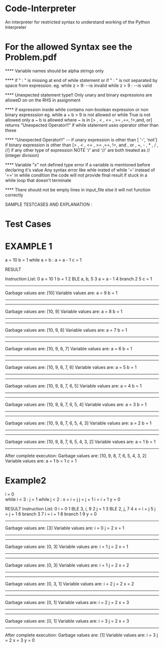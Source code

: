 # Code-Interpreter
An interpreter for restricted syntax to understand working of the Python Interpreter


# For the allowed Syntax see the Problem.pdf

**** Variable names should be alpha strings only

**** if " : " is missing at end of while statement
or if " : " is not separated by space from expression.
    eg. while z > 9:  --is invalid
        while z > 9 : --is valid
        

**** Unexpected statement type!!
Only unary and binary expressions are alloweD on on the RHS in assignment

**** if expression inside while contains non-boolean expression or non binary expresssion
    eg. while a + b > 9 is not allowed or while True is not allowed
only a ~ b is allowed where ~ is in [> , < , <= , >= ,==, !=,and, or]
returns "Unexpected Operator!!" if while statement uses operator other than these

**** "Unexpected Operator!!" --
if unary expression is other than [ '-', 'not']
if binary expression is other than [> , < , <= , >= ,==, !=, and , or , +, - , * , / , //]
if any other type of expression
NOTE '/' and '//' are both treated as // (integer division)

**** Variable "x" not defined type error if a variable is mentioned before declaring it's value
Any syntax error like whle insted of while
'=' instead of '==' in while condition
the code will not provide final result if stuck in a while loop that doesn't terminate

**** There should not be empty lines in input_file else it will not function correctly




SAMPLE TESTCASES AND EXPLANATION :
# Test Cases
# EXAMPLE 1
a = 10
b = 1
while a > b :
    a = a - 1
c = 1


RESULT

Instruction List:
0 a = 10
1 b = 1
2 BLE a, b, 5
3 a = a - 1
4 branch 2
5 c = 1
_________________________________________
Garbage values are:  [10]
Variable values are:
a  =  9
b  =  1
________________________________________
_________________________________________
Garbage values are:  [10, 9]
Variable values are:
a  =  8
b  =  1
________________________________________
_________________________________________
Garbage values are:  [10, 9, 8]
Variable values are:
a  =  7
b  =  1
________________________________________
_________________________________________
Garbage values are:  [10, 9, 8, 7]
Variable values are:
a  =  6
b  =  1
________________________________________
_________________________________________
Garbage values are:  [10, 9, 8, 7, 6]
Variable values are:
a  =  5
b  =  1
________________________________________
_________________________________________
Garbage values are:  [10, 9, 8, 7, 6, 5]
Variable values are:
a  =  4
b  =  1
________________________________________
_________________________________________
Garbage values are:  [10, 9, 8, 7, 6, 5, 4]
Variable values are:
a  =  3
b  =  1
________________________________________
_________________________________________
Garbage values are:  [10, 9, 8, 7, 6, 5, 4, 3]
Variable values are:
a  =  2
b  =  1
________________________________________
_________________________________________
Garbage values are:  [10, 9, 8, 7, 6, 5, 4, 3, 2]
Variable values are:
a  =  1
b  =  1
________________________________________

After complete execution:
Garbage values are:  [10, 9, 8, 7, 6, 5, 4, 3, 2]
Variable values are:
a  =  1
b  =  1
c  =  1








# Example2
i = 0 </br>
while i < 3 :
    j = 1
    while j < 2 :
        x = i + j
        j = j + 1
    i = i + 1
y = 0



RESULT
Instruction List:
0 i = 0
1 BLE 3, i, 9
2 j = 1
3 BLE 2, j, 7
4 x = i + j
5 j = j + 1
6 branch 3
7 i = i + 1
8 branch 1
9 y = 0
_________________________________________
Garbage values are:  [3]
Variable values are:
i  =  0
j  =  2
x  =  1
________________________________________
_________________________________________
Garbage values are:  [0, 3]
Variable values are:
i  =  1
j  =  2
x  =  1
________________________________________
_________________________________________
Garbage values are:  [0, 3]
Variable values are:
i  =  1
j  =  2
x  =  2
________________________________________
_________________________________________
Garbage values are:  [0, 3, 1]
Variable values are:
i  =  2
j  =  2
x  =  2
________________________________________
_________________________________________
Garbage values are:  [0, 1]
Variable values are:
i  =  2
j  =  2
x  =  3
________________________________________
_________________________________________
Garbage values are:  [0, 1]
Variable values are:
i  =  3
j  =  2
x  =  3
________________________________________

After complete execution:
Garbage values are:  [1]
Variable values are:
i  =  3
j  =  2
x  =  3
y  =  0



